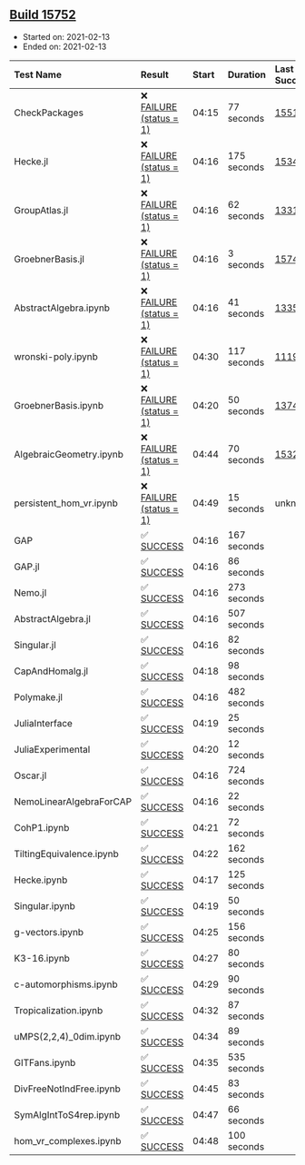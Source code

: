 ## [Build 15752](https://oscarci.mathematik.uni-kl.de/job/oscar/15752/)

* Started on: 2021-02-13
* Ended on: 2021-02-13

| Test Name    | Result | Start | Duration | Last Success | First Failure |
|:-------------|:-------|:------|:---------|:-------------|:--------------|
| CheckPackages | ❌ [FAILURE (status = 1)](https://oscarci.mathematik.uni-kl.de/job/oscar/15752/artifact/logs/build-15752/CheckPackages.log) | 04:15 | 77 seconds | [15514](https://oscarci.mathematik.uni-kl.de/job/oscar/15514/) | [15515](https://oscarci.mathematik.uni-kl.de/job/oscar/15515/) |
| Hecke.jl | ❌ [FAILURE (status = 1)](https://oscarci.mathematik.uni-kl.de/job/oscar/15752/artifact/logs/build-15752/Hecke.jl.log) | 04:16 | 175 seconds | [15344](https://oscarci.mathematik.uni-kl.de/job/oscar/15344/) | [15348](https://oscarci.mathematik.uni-kl.de/job/oscar/15348/) |
| GroupAtlas.jl | ❌ [FAILURE (status = 1)](https://oscarci.mathematik.uni-kl.de/job/oscar/15752/artifact/logs/build-15752/GroupAtlas.jl.log) | 04:16 | 62 seconds | [13311](https://oscarci.mathematik.uni-kl.de/job/oscar/13311/) | [13312](https://oscarci.mathematik.uni-kl.de/job/oscar/13312/) |
| GroebnerBasis.jl | ❌ [FAILURE (status = 1)](https://oscarci.mathematik.uni-kl.de/job/oscar/15752/artifact/logs/build-15752/GroebnerBasis.jl.log) | 04:16 | 3 seconds | [15745](https://oscarci.mathematik.uni-kl.de/job/oscar/15745/) | [15746](https://oscarci.mathematik.uni-kl.de/job/oscar/15746/) |
| AbstractAlgebra.ipynb | ❌ [FAILURE (status = 1)](https://oscarci.mathematik.uni-kl.de/job/oscar/15752/artifact/logs/build-15752/AbstractAlgebra.ipynb.log) | 04:16 | 41 seconds | [13355](https://oscarci.mathematik.uni-kl.de/job/oscar/13355/) | [13356](https://oscarci.mathematik.uni-kl.de/job/oscar/13356/) |
| wronski-poly.ipynb | ❌ [FAILURE (status = 1)](https://oscarci.mathematik.uni-kl.de/job/oscar/15752/artifact/logs/build-15752/wronski-poly.ipynb.log) | 04:30 | 117 seconds | [11192](https://oscarci.mathematik.uni-kl.de/job/oscar/11192/) | [11193](https://oscarci.mathematik.uni-kl.de/job/oscar/11193/) |
| GroebnerBasis.ipynb | ❌ [FAILURE (status = 1)](https://oscarci.mathematik.uni-kl.de/job/oscar/15752/artifact/logs/build-15752/GroebnerBasis.ipynb.log) | 04:20 | 50 seconds | [13748](https://oscarci.mathematik.uni-kl.de/job/oscar/13748/) | [13749](https://oscarci.mathematik.uni-kl.de/job/oscar/13749/) |
| AlgebraicGeometry.ipynb | ❌ [FAILURE (status = 1)](https://oscarci.mathematik.uni-kl.de/job/oscar/15752/artifact/logs/build-15752/AlgebraicGeometry.ipynb.log) | 04:44 | 70 seconds | [15322](https://oscarci.mathematik.uni-kl.de/job/oscar/15322/) | [15323](https://oscarci.mathematik.uni-kl.de/job/oscar/15323/) |
| persistent_hom_vr.ipynb | ❌ [FAILURE (status = 1)](https://oscarci.mathematik.uni-kl.de/job/oscar/15752/artifact/logs/build-15752/persistent_hom_vr.ipynb.log) | 04:49 | 15 seconds | unknown | unknown |
| GAP | ✅ [SUCCESS](https://oscarci.mathematik.uni-kl.de/job/oscar/15752/artifact/logs/build-15752/GAP.log) | 04:16 | 167 seconds |  |  |
| GAP.jl | ✅ [SUCCESS](https://oscarci.mathematik.uni-kl.de/job/oscar/15752/artifact/logs/build-15752/GAP.jl.log) | 04:16 | 86 seconds |  |  |
| Nemo.jl | ✅ [SUCCESS](https://oscarci.mathematik.uni-kl.de/job/oscar/15752/artifact/logs/build-15752/Nemo.jl.log) | 04:16 | 273 seconds |  |  |
| AbstractAlgebra.jl | ✅ [SUCCESS](https://oscarci.mathematik.uni-kl.de/job/oscar/15752/artifact/logs/build-15752/AbstractAlgebra.jl.log) | 04:16 | 507 seconds |  |  |
| Singular.jl | ✅ [SUCCESS](https://oscarci.mathematik.uni-kl.de/job/oscar/15752/artifact/logs/build-15752/Singular.jl.log) | 04:16 | 82 seconds |  |  |
| CapAndHomalg.jl | ✅ [SUCCESS](https://oscarci.mathematik.uni-kl.de/job/oscar/15752/artifact/logs/build-15752/CapAndHomalg.jl.log) | 04:18 | 98 seconds |  |  |
| Polymake.jl | ✅ [SUCCESS](https://oscarci.mathematik.uni-kl.de/job/oscar/15752/artifact/logs/build-15752/Polymake.jl.log) | 04:16 | 482 seconds |  |  |
| JuliaInterface | ✅ [SUCCESS](https://oscarci.mathematik.uni-kl.de/job/oscar/15752/artifact/logs/build-15752/JuliaInterface.log) | 04:19 | 25 seconds |  |  |
| JuliaExperimental | ✅ [SUCCESS](https://oscarci.mathematik.uni-kl.de/job/oscar/15752/artifact/logs/build-15752/JuliaExperimental.log) | 04:20 | 12 seconds |  |  |
| Oscar.jl | ✅ [SUCCESS](https://oscarci.mathematik.uni-kl.de/job/oscar/15752/artifact/logs/build-15752/Oscar.jl.log) | 04:16 | 724 seconds |  |  |
| NemoLinearAlgebraForCAP | ✅ [SUCCESS](https://oscarci.mathematik.uni-kl.de/job/oscar/15752/artifact/logs/build-15752/NemoLinearAlgebraForCAP.log) | 04:16 | 22 seconds |  |  |
| CohP1.ipynb | ✅ [SUCCESS](https://oscarci.mathematik.uni-kl.de/job/oscar/15752/artifact/logs/build-15752/CohP1.ipynb.log) | 04:21 | 72 seconds |  |  |
| TiltingEquivalence.ipynb | ✅ [SUCCESS](https://oscarci.mathematik.uni-kl.de/job/oscar/15752/artifact/logs/build-15752/TiltingEquivalence.ipynb.log) | 04:22 | 162 seconds |  |  |
| Hecke.ipynb | ✅ [SUCCESS](https://oscarci.mathematik.uni-kl.de/job/oscar/15752/artifact/logs/build-15752/Hecke.ipynb.log) | 04:17 | 125 seconds |  |  |
| Singular.ipynb | ✅ [SUCCESS](https://oscarci.mathematik.uni-kl.de/job/oscar/15752/artifact/logs/build-15752/Singular.ipynb.log) | 04:19 | 50 seconds |  |  |
| g-vectors.ipynb | ✅ [SUCCESS](https://oscarci.mathematik.uni-kl.de/job/oscar/15752/artifact/logs/build-15752/g-vectors.ipynb.log) | 04:25 | 156 seconds |  |  |
| K3-16.ipynb | ✅ [SUCCESS](https://oscarci.mathematik.uni-kl.de/job/oscar/15752/artifact/logs/build-15752/K3-16.ipynb.log) | 04:27 | 80 seconds |  |  |
| c-automorphisms.ipynb | ✅ [SUCCESS](https://oscarci.mathematik.uni-kl.de/job/oscar/15752/artifact/logs/build-15752/c-automorphisms.ipynb.log) | 04:29 | 90 seconds |  |  |
| Tropicalization.ipynb | ✅ [SUCCESS](https://oscarci.mathematik.uni-kl.de/job/oscar/15752/artifact/logs/build-15752/Tropicalization.ipynb.log) | 04:32 | 87 seconds |  |  |
| uMPS(2,2,4)_0dim.ipynb | ✅ [SUCCESS](https://oscarci.mathematik.uni-kl.de/job/oscar/15752/artifact/logs/build-15752/uMPS-2-2-4-_0dim.ipynb.log) | 04:34 | 89 seconds |  |  |
| GITFans.ipynb | ✅ [SUCCESS](https://oscarci.mathematik.uni-kl.de/job/oscar/15752/artifact/logs/build-15752/GITFans.ipynb.log) | 04:35 | 535 seconds |  |  |
| DivFreeNotIndFree.ipynb | ✅ [SUCCESS](https://oscarci.mathematik.uni-kl.de/job/oscar/15752/artifact/logs/build-15752/DivFreeNotIndFree.ipynb.log) | 04:45 | 83 seconds |  |  |
| SymAlgIntToS4rep.ipynb | ✅ [SUCCESS](https://oscarci.mathematik.uni-kl.de/job/oscar/15752/artifact/logs/build-15752/SymAlgIntToS4rep.ipynb.log) | 04:47 | 66 seconds |  |  |
| hom_vr_complexes.ipynb | ✅ [SUCCESS](https://oscarci.mathematik.uni-kl.de/job/oscar/15752/artifact/logs/build-15752/hom_vr_complexes.ipynb.log) | 04:48 | 100 seconds |  |  |
